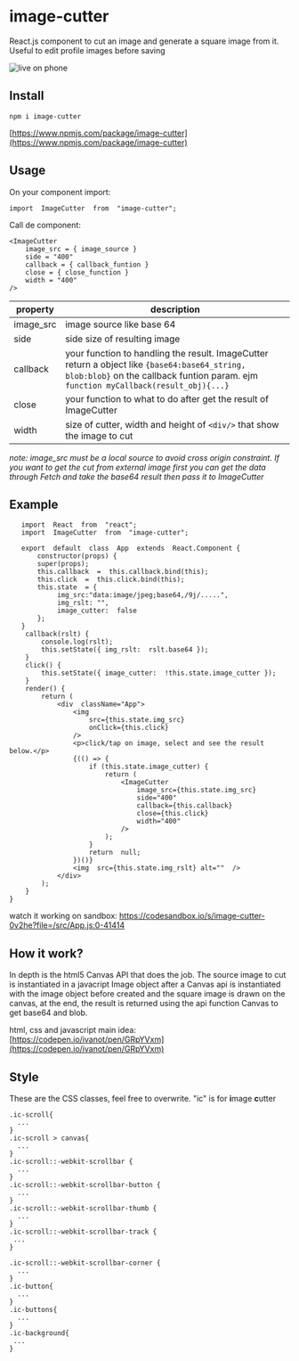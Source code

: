 # image-cutter

React.js component to cut an image and generate a square image from it.
Useful to edit profile images before saving

![live on phone](https://i.imgur.com/4etS93i.gif)

## Install
    npm i image-cutter
[https://www.npmjs.com/package/image-cutter](https://www.npmjs.com/package/image-cutter)

## Usage

On your component import:

    import  ImageCutter  from  "image-cutter";
Call de component:

    <ImageCutter
	    image_src = { image_source }
	    side = "400"
	    callback = { callback_funtion }
	    close = { close_function }
	    width = "400"
	/>
|property|  description|
|--|--|
|image_src| image source like base 64|
|side| side size of resulting image |
|callback| your function to handling the result. ImageCutter return a object like `{base64:base64_string, blob:blob}` on the callback funtion param. ejm `function myCallback(result_obj){...}`
|close| your function to what to do after get the result of ImageCutter
|width| size of cutter, width and height of `<div/>` that show the image to cut

*note: image_src must be a local source to avoid cross origin constraint. If you want to get the cut from external image first you can get the data through Fetch and take the base64 result then pass it to ImageCutter*



## Example

   

   

       import  React  from  "react";
       import  ImageCutter  from  "image-cutter";
        
       export  default  class  App  extends  React.Component {
	       constructor(props) {
		   super(props);
		   this.callback  =  this.callback.bind(this);
		   this.click  =  this.click.bind(this);
		   this.state  = {
			    img_src:"data:image/jpeg;base64,/9j/.....",
			    img_rslt: "",
				image_cutter:  false
		   };
	   }
	    callback(rslt) {
		    console.log(rslt);
		    this.setState({ img_rslt:  rslt.base64 });
	    }
	    click() {
		    this.setState({ image_cutter:  !this.state.image_cutter });
	    }
	    render() {
		    return (
			    <div  className="App">
					<img
					    src={this.state.img_src}
					    onClick={this.click}
				    />
				    <p>click/tap on image, select and see the result below.</p>
				    {(() => {
					    if (this.state.image_cutter) {
						    return (
							    <ImageCutter
								    image_src={this.state.img_src}
								    side="400"
								    callback={this.callback}
								    close={this.click}
								    width="400"
							    />
						    );
					    }
					    return  null;
					})()}
					<img  src={this.state.img_rslt} alt=""  />
			    </div>
		    );
	    }
	}

watch it working on sandbox:
https://codesandbox.io/s/image-cutter-0v2he?file=/src/App.js:0-41414

## How it work?

In depth is the html5 Canvas API that does the job. The source image to cut is instantiated in a javacript Image object after a Canvas api is instantiated with the image object before created and the square image is drawn on the canvas, at the end, the result is returned using the api function Canvas to get base64 and blob.

html, css and javascript main idea: [https://codepen.io/ivanot/pen/GRpYVxm](https://codepen.io/ivanot/pen/GRpYVxm)

## Style
These are the CSS classes, feel free to overwrite.
"ic" is for **i**mage **c**utter

    .ic-scroll{
      ...
    }
    .ic-scroll > canvas{
      ...
    }
    .ic-scroll::-webkit-scrollbar {
      ...
    }
    .ic-scroll::-webkit-scrollbar-button {
      ...
    }
    .ic-scroll::-webkit-scrollbar-thumb {
      ...
    }
    .ic-scroll::-webkit-scrollbar-track {
     ...
    }
    
    .ic-scroll::-webkit-scrollbar-corner {
      ...
    }
    .ic-button{
      ...
    }
    .ic-buttons{
      ...
    }
    .ic-background{
     ...
    }

